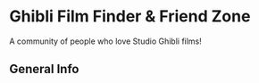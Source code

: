 <h1>Ghibli Film Finder & Friend Zone</h1>

 <p>A community of people who love Studio Ghibli films!</p>

<h2>General Info</h2>








